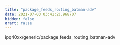 ```yaml
---
title: "package_feeds_routing_batman-adv"
date: 2021-07-03 03:41:20.968707
hidden: false
draft: false
---
```


ipq40xx/generic/package_feeds_routing_batman-adv

